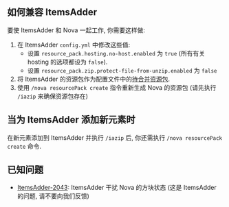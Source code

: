 ## 如何兼容 ItemsAdder

要使 ItemsAdder 和 Nova 一起工作, 你需要这样做:

1. 在 ItemsAdder `config.yml` 中修改这些值:
    - 设置 `resource_pack.hosting.no-host.enabled` 为 `true` (所有有关 hosting 的选项都设为 `false`).
    - 设置 `resource_pack.zip.protect-file-from-unzip.enabled` 为 `false`
2. 将 ItemsAdder 的资源包作为配置文件中的[待合并资源包](../setup.md#_3).
3. 使用 `/nova resourcePack create` 指令重新生成 Nova 的资源包 (请先执行 `/iazip` 来确保资源包存在)

## 当为 ItemsAdder 添加新元素时

在新元素添加到 ItemsAdder 并执行 `/iazip` 后, 你还需执行 `/nova resourcePack create` 命令.

## 已知问题

* [ItemsAdder-2043](https://github.com/PluginBugs/Issues-ItemsAdder/issues/2043): ItemsAdder 干扰 Nova 的方块状态
  (这是 ItemsAdder 的问题, 请不要向我们反馈)